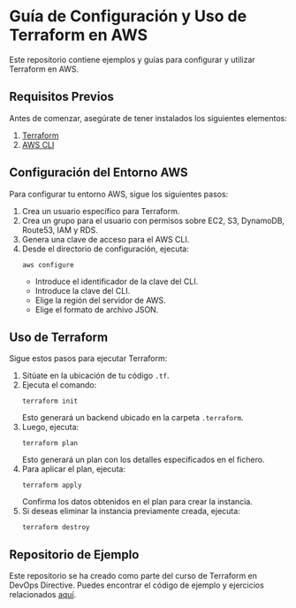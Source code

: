 # Guía de Configuración y Uso de Terraform en AWS

Este repositorio contiene ejemplos y guías para configurar y utilizar Terraform en AWS.

## Requisitos Previos

Antes de comenzar, asegúrate de tener instalados los siguientes elementos:

1. [Terraform](https://developer.hashicorp.com/terraform/install?product_intent=terraform)
2. [AWS CLI](https://aws.amazon.com/es/cli/)

## Configuración del Entorno AWS

Para configurar tu entorno AWS, sigue los siguientes pasos:

1. Crea un usuario específico para Terraform.
2. Crea un grupo para el usuario con permisos sobre EC2, S3, DynamoDB, Route53, IAM y RDS.
3. Genera una clave de acceso para el AWS CLI.
4. Desde el directorio de configuración, ejecuta:
    ```
    aws configure
    ```
    - Introduce el identificador de la clave del CLI.
    - Introduce la clave del CLI.
    - Elige la región del servidor de AWS.
    - Elige el formato de archivo JSON.

## Uso de Terraform

Sigue estos pasos para ejecutar Terraform:

1. Sitúate en la ubicación de tu código `.tf`.
2. Ejecuta el comando:
    ```
    terraform init
    ```
    Esto generará un backend ubicado en la carpeta `.terraform`.
3. Luego, ejecuta:
    ```
    terraform plan
    ```
    Esto generará un plan con los detalles especificados en el fichero.
4. Para aplicar el plan, ejecuta:
    ```
    terraform apply
    ```
    Confirma los datos obtenidos en el plan para crear la instancia.
5. Si deseas eliminar la instancia previamente creada, ejecuta:
    ```
    terraform destroy
    ```

## Repositorio de Ejemplo

Este repositorio se ha creado como parte del curso de Terraform en DevOps Directive. Puedes encontrar el código de ejemplo y ejercicios relacionados [aquí](https://github.com/sidpalas/devops-directive-terraform-course).
